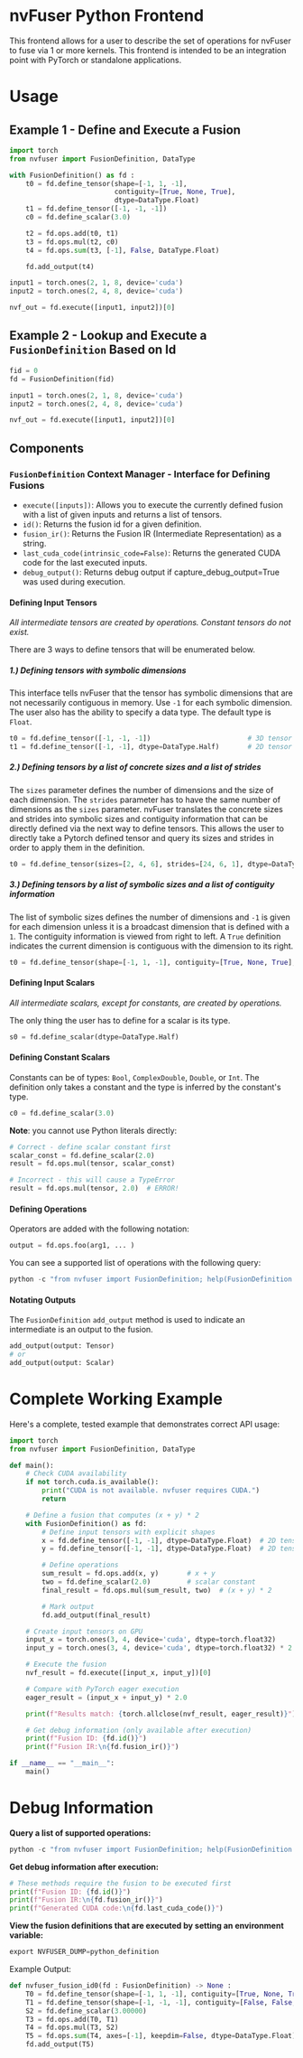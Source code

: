 <!--
 * SPDX-FileCopyrightText: Copyright (c) 2023-present NVIDIA CORPORATION & AFFILIATES.
 * All rights reserved.
 * SPDX-License-Identifier: BSD-3-Clause
-->

# nvFuser Python Frontend

This frontend allows for a user to describe the set of operations for nvFuser to fuse via 1 or more kernels.  This frontend is intended to be an integration point with PyTorch or standalone applications.

# Usage

## Example 1 - Define and Execute a Fusion

```python
import torch
from nvfuser import FusionDefinition, DataType

with FusionDefinition() as fd :
    t0 = fd.define_tensor(shape=[-1, 1, -1],
                          contiguity=[True, None, True],
                          dtype=DataType.Float)
    t1 = fd.define_tensor([-1, -1, -1])
    c0 = fd.define_scalar(3.0)

    t2 = fd.ops.add(t0, t1)
    t3 = fd.ops.mul(t2, c0)
    t4 = fd.ops.sum(t3, [-1], False, DataType.Float)

    fd.add_output(t4)

input1 = torch.ones(2, 1, 8, device='cuda')
input2 = torch.ones(2, 4, 8, device='cuda')

nvf_out = fd.execute([input1, input2])[0]
```

## Example 2 - Lookup and Execute a `FusionDefinition` Based on Id

```python
fid = 0
fd = FusionDefinition(fid)

input1 = torch.ones(2, 1, 8, device='cuda')
input2 = torch.ones(2, 4, 8, device='cuda')

nvf_out = fd.execute([input1, input2])[0]
```

## Components

### `FusionDefinition` Context Manager - Interface for Defining Fusions
* `execute([inputs])`:  Allows you to execute the currently defined fusion with a list of given inputs and returns a list of tensors.
* `id()`: Returns the fusion id for a given definition.
* `fusion_ir()`: Returns the Fusion IR (Intermediate Representation) as a string.
* `last_cuda_code(intrinsic_code=False)`: Returns the generated CUDA code for the last executed inputs.
* `debug_output()`: Returns debug output if capture_debug_output=True was used during execution.

#### Defining Input Tensors
_All intermediate tensors are created by operations.  Constant tensors do not exist._

There are 3 ways to define tensors that will be enumerated below.

##### 1.) Defining tensors with symbolic dimensions
This interface tells nvFuser that the tensor has symbolic dimensions that are not necessarily contiguous in memory. Use `-1` for each symbolic dimension. The user also has the ability to specify a data type. The default type is `Float`.
```python
t0 = fd.define_tensor([-1, -1, -1])                        # 3D tensor
t1 = fd.define_tensor([-1, -1], dtype=DataType.Half)       # 2D tensor
```

##### 2.) Defining tensors by a list of concrete sizes and a list of strides
The `sizes` parameter defines the number of dimensions and the size of each dimension.  The `strides` parameter has to have the same number of dimensions as the `sizes` parameter.
nvFuser translates the concrete sizes and strides into symbolic sizes and contiguity information that can be directly defined via the next way to define tensors.  This allows the user to directly take a Pytorch defined tensor and query its sizes and strides in order to apply them in the definition.
```python
t0 = fd.define_tensor(sizes=[2, 4, 6], strides=[24, 6, 1], dtype=DataType.Half)
```

##### 3.) Defining tensors by a list of symbolic sizes and a list of contiguity information
The list of symbolic sizes defines the number of dimensions and `-1` is given for each dimension unless it is a broadcast dimension that is defined with a `1`.  The contiguity information is viewed from right to left.  A `True` definition indicates the current dimension is contiguous with the dimension to its right.

```python
t0 = fd.define_tensor(shape=[-1, 1, -1], contiguity=[True, None, True], dtype=DataType.Float)
```

#### Defining Input Scalars
_All intermediate scalars, except for constants, are created by operations._

The only thing the user has to define for a scalar is its type.

```python
s0 = fd.define_scalar(dtype=DataType.Half)
```

#### Defining Constant Scalars

Constants can be of types: `Bool`, `ComplexDouble`, `Double`, or `Int`.  The definition only takes a constant and the type is inferred by the constant's type.

```python
c0 = fd.define_scalar(3.0)
```

**Note**: you cannot use Python literals directly:
```python
# Correct - define scalar constant first
scalar_const = fd.define_scalar(2.0)
result = fd.ops.mul(tensor, scalar_const)

# Incorrect - this will cause a TypeError
result = fd.ops.mul(tensor, 2.0)  # ERROR!
```

#### Defining Operations

Operators are added with the following notation:
```python
output = fd.ops.foo(arg1, ... )
```


You can see a supported list of operations with the following query:
```python
python -c "from nvfuser import FusionDefinition; help(FusionDefinition.Operators)"
```
#### Notating Outputs

The `FusionDefinition` `add_output` method is used to indicate an intermediate is an output to the fusion.

```python
add_output(output: Tensor)
# or
add_output(output: Scalar)
```

# Complete Working Example

Here's a complete, tested example that demonstrates correct API usage:

```python
import torch
from nvfuser import FusionDefinition, DataType

def main():
    # Check CUDA availability
    if not torch.cuda.is_available():
        print("CUDA is not available. nvfuser requires CUDA.")
        return

    # Define a fusion that computes (x + y) * 2
    with FusionDefinition() as fd:
        # Define input tensors with explicit shapes
        x = fd.define_tensor([-1, -1], dtype=DataType.Float)  # 2D tensor
        y = fd.define_tensor([-1, -1], dtype=DataType.Float)  # 2D tensor

        # Define operations
        sum_result = fd.ops.add(x, y)       # x + y
        two = fd.define_scalar(2.0)         # scalar constant
        final_result = fd.ops.mul(sum_result, two)  # (x + y) * 2

        # Mark output
        fd.add_output(final_result)

    # Create input tensors on GPU
    input_x = torch.ones(3, 4, device='cuda', dtype=torch.float32)
    input_y = torch.ones(3, 4, device='cuda', dtype=torch.float32) * 2

    # Execute the fusion
    nvf_result = fd.execute([input_x, input_y])[0]

    # Compare with PyTorch eager execution
    eager_result = (input_x + input_y) * 2.0

    print(f"Results match: {torch.allclose(nvf_result, eager_result)}")

    # Get debug information (only available after execution)
    print(f"Fusion ID: {fd.id()}")
    print(f"Fusion IR:\n{fd.fusion_ir()}")

if __name__ == "__main__":
    main()
```

# Debug Information
**Query a list of supported operations:**
```python
python -c "from nvfuser import FusionDefinition; help(FusionDefinition.Operators)"
```

**Get debug information after execution:**
```python
# These methods require the fusion to be executed first
print(f"Fusion ID: {fd.id()}")
print(f"Fusion IR:\n{fd.fusion_ir()}")
print(f"Generated CUDA code:\n{fd.last_cuda_code()}")
```

**View the fusion definitions that are executed by setting an environment variable:**
```python
export NVFUSER_DUMP=python_definition
```
Example Output:
```python
def nvfuser_fusion_id0(fd : FusionDefinition) -> None :
    T0 = fd.define_tensor(shape=[-1, 1, -1], contiguity=[True, None, True], dtype=DataType.Float)
    T1 = fd.define_tensor(shape=[-1, -1, -1], contiguity=[False, False, False], dtype=DataType.Float)
    S2 = fd.define_scalar(3.00000)
    T3 = fd.ops.add(T0, T1)
    T4 = fd.ops.mul(T3, S2)
    T5 = fd.ops.sum(T4, axes=[-1], keepdim=False, dtype=DataType.Float)
    fd.add_output(T5)
```

